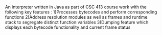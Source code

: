 An interpreter written in Java as part of CSC 413 course work with the following key features :
1)Processes bytecodes and perform corresponding functions
2)Address resolution modules as well as frames and runtime stack to segregate distinct function variables
3)Dumping feature which displays each bytecode functionality and current frame status

